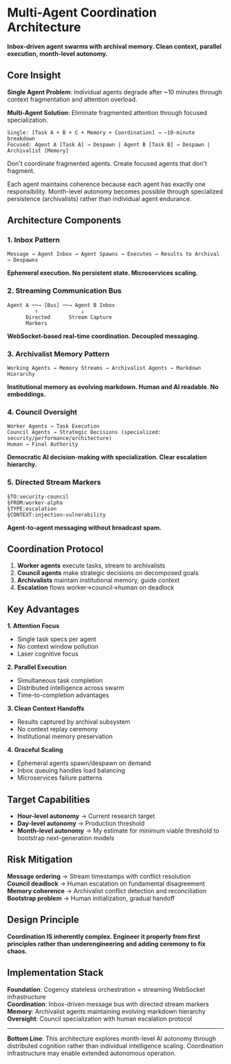# Multi-Agent Coordination Architecture

**Inbox-driven agent swarms with archival memory. Clean context, parallel execution, month-level autonomy.**

## Core Insight

**Single Agent Problem**: Individual agents degrade after ~10 minutes through context fragmentation and attention overload.

**Multi-Agent Solution**: Eliminate fragmented attention through focused specialization.

```
Single: [Task A + B + C + Memory + Coordination] → ~10-minute breakdown
Focused: Agent A [Task A] → Despawn | Agent B [Task B] → Despawn | Archivalist [Memory]
```

Don't coordinate fragmented agents. Create focused agents that don't fragment.

Each agent maintains coherence because each agent has exactly one responsibility. Month-level autonomy becomes possible through specialized persistence (archivalists) rather than individual agent endurance.

## Architecture Components

### 1. Inbox Pattern
```
Message → Agent Inbox → Agent Spawns → Executes → Results to Archival → Despawns
```

**Ephemeral execution. No persistent state. Microservices scaling.**

### 2. Streaming Communication Bus
```
Agent A ──→ [Bus] ──→ Agent B Inbox
         ↑              ↓
      Directed      Stream Capture
      Markers       
```

**WebSocket-based real-time coordination. Decoupled messaging.**

### 3. Archivalist Memory Pattern
```
Working Agents → Memory Streams → Archivalist Agents → Markdown Hierarchy
```

**Institutional memory as evolving markdown. Human and AI readable. No embeddings.**

### 4. Council Oversight
```
Worker Agents → Task Execution
Council Agents → Strategic Decisions (specialized: security/performance/architecture)
Human → Final Authority
```

**Democratic AI decision-making with specialization. Clear escalation hierarchy.**

### 5. Directed Stream Markers
```
§TO:security-council
§FROM:worker-alpha  
§TYPE:escalation
§CONTEXT:injection-vulnerability
```

**Agent-to-agent messaging without broadcast spam.**

## Coordination Protocol

1. **Worker agents** execute tasks, stream to archivalists
2. **Council agents** make strategic decisions on decomposed goals
3. **Archivalists** maintain institutional memory, guide context
4. **Escalation** flows worker→council→human on deadlock

## Key Advantages

**1. Attention Focus**
- Single task specs per agent
- No context window pollution  
- Laser cognitive focus

**2. Parallel Execution**
- Simultaneous task completion
- Distributed intelligence across swarm
- Time-to-completion advantages

**3. Clean Context Handoffs**
- Results captured by archival subsystem
- No context replay ceremony
- Institutional memory preservation

**4. Graceful Scaling**
- Ephemeral agents spawn/despawn on demand
- Inbox queuing handles load balancing
- Microservices failure patterns

## Target Capabilities

- **Hour-level autonomy** → Current research target
- **Day-level autonomy** → Production threshold  
- **Month-level autonomy** → My estimate for minimum viable threshold to bootstrap next-generation models

## Risk Mitigation

**Message ordering** → Stream timestamps with conflict resolution  
**Council deadlock** → Human escalation on fundamental disagreement  
**Memory coherence** → Archivalist conflict detection and reconciliation  
**Bootstrap problem** → Human initialization, gradual handoff

## Design Principle

**Coordination IS inherently complex. Engineer it properly from first principles rather than underengineering and adding ceremony to fix chaos.**

## Implementation Stack

**Foundation**: Cogency stateless orchestration + streaming WebSocket infrastructure  
**Coordination**: Inbox-driven message bus with directed stream markers  
**Memory**: Archivalist agents maintaining evolving markdown hierarchy  
**Oversight**: Council specialization with human escalation protocol

---

**Bottom Line**: This architecture explores month-level AI autonomy through distributed cognition rather than individual intelligence scaling. Coordination infrastructure may enable extended autonomous operation.